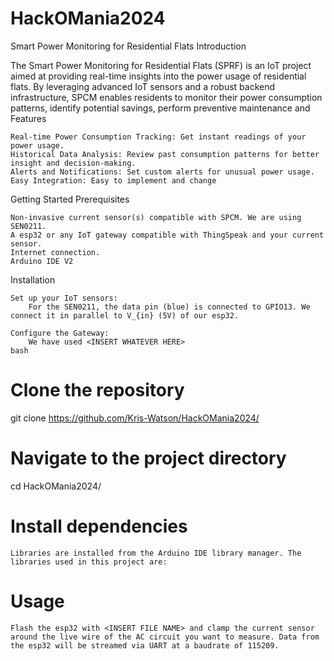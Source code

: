 # HackOMania2024

Smart Power Monitoring for Residential Flats
Introduction

The Smart Power Monitoring for Residential Flats (SPRF) is an IoT project aimed at providing real-time insights into the power usage of residential flats. By leveraging advanced IoT sensors and a robust backend infrastructure, SPCM enables residents to monitor their power consumption patterns, identify potential savings, perform preventive maintenance and 
Features

    Real-time Power Consumption Tracking: Get instant readings of your power usage.
    Historical Data Analysis: Review past consumption patterns for better insight and decision-making.
    Alerts and Notifications: Set custom alerts for unusual power usage.
    Easy Integration: Easy to implement and change

Getting Started
Prerequisites

    Non-invasive current sensor(s) compatible with SPCM. We are using SEN0211.
    A esp32 or any IoT gateway compatible with ThingSpeak and your current sensor.
    Internet connection.
    Arduino IDE V2

Installation

    Set up your IoT sensors:
        For the SEN0211, the data pin (blue) is connected to GPIO13. We connect it in parallel to V_{in} (5V) of our esp32. 

    Configure the Gateway:
        We have used <INSERT WHATEVER HERE>
    bash

# Clone the repository
git clone https://github.com/Kris-Watson/HackOMania2024/

# Navigate to the project directory
cd HackOMania2024/<INSERT>

# Install dependencies
    Libraries are installed from the Arduino IDE library manager. The libraries used in this project are:
        

# Usage
    Flash the esp32 with <INSERT FILE NAME> and clamp the current sensor around the live wire of the AC circuit you want to measure. Data from the esp32 will be streamed via UART at a baudrate of 115209.
